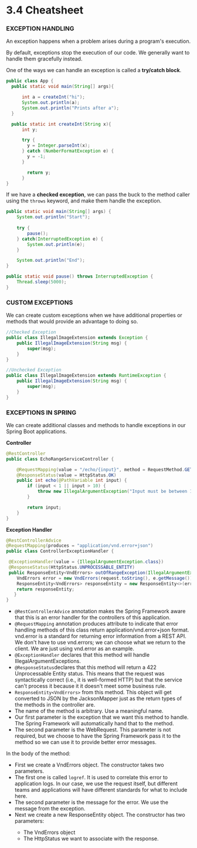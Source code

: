 # 3.4 Cheatsheet

### EXCEPTION HANDLING

An exception happens when a problem arises during a program's execution.

By default, exceptions stop the execution of our code. We generally want to handle them gracefully instead.

One of the ways we can handle an exception is called a **try/catch block**.

```java
public class App {
  public static void main(String[] args){

      int a = createInt("hi");
      System.out.println(a);
      System.out.println("Prints after a");
  }

  public static int createInt(String x){
      int y;

      try {
        y = Integer.parseInt(x);
      } catch (NumberFormatException e) {
        y = -1; 
      }

        return y;
      }
}
```

If we have a **checked exception**, we can pass the buck to the method caller using the `throws` keyword, and make them handle the exception.

```java
public static void main(String[] args) {
    System.out.println("Start");
    
    try {
        pause();
    } catch(InterruptedException e) {
        System.out.println(e);
    }

    System.out.println("End");
}

public static void pause() throws InterruptedException {
    Thread.sleep(5000);
}
```

### CUSTOM EXCEPTIONS

We can create custom exceptions when we have additional properties or methods that would provide an advantage to doing so.

```java
//Checked Exception
public class IllegalImageExtension extends Exception {
    public IllegalImageExtension(String msg) {
        super(msg);
    }
}

//Unchecked Exception
public class IllegalImageExtension extends RuntimeException {
    public IllegalImageExtension(String msg) {
        super(msg);
    }
}
```

### EXCEPTIONS IN SPRING

We can create additional classes and methods to handle exceptions in our Spring Boot applications.

**Controller**
```java
@RestController
public class EchoRangeServiceController {

    @RequestMapping(value = "/echo/{input}", method = RequestMethod.GET)
    @ResponseStatus(value = HttpStatus.OK)
    public int echo(@PathVariable int input) {
        if (input < 1 || input > 10) {
            throw new IllegalArgumentException("Input must be between 1 and 10.");
        }

        return input;
    }
}
```

**Exception Handler**
```java
@RestControllerAdvice
@RequestMapping(produces = "application/vnd.error+json")
public class ControllerExceptionHandler {

 @ExceptionHandler(value = {IllegalArgumentException.class})
 @ResponseStatus(HttpStatus.UNPROCESSABLE_ENTITY)
 public ResponseEntity<VndErrors> outOfRangeException(IllegalArgumentException e, WebRequest request) {
    VndErrors error = new VndErrors(request.toString(), e.getMessage());
    ResponseEntity<VndErrors> responseEntity = new ResponseEntity<>(error, HttpStatus.UNPROCESSABLE_ENTITY);
    return responseEntity;
   }
}
```

- `@RestControllerAdvice` annotation makes the Spring Framework aware that this is an error handler for the controllers of this application.
- `@RequestMapping` annotation produces attribute to indicate that error handling methods of this class return application/vnd.error+json format. vnd.error is a standard for returning error information from a REST API. We don't have to use vnd.errors; we can choose what we return to the client. We are just using vnd.error as an example.
- `@ExceptionHandler` declares that this method will handle IllegalArgumentExceptions.
- `@ResponseStatus`declares that this method will return a 422 Unprocessable Entity status. This means that the request was syntactically correct (i.e., it is well-formed HTTP) but that the service can't process it because it it doesn't meet some business rule.
- `ResponseEntity<VndErrors>` from this method. This object will get converted to JSON by the JacksonMapper just as the return types of the methods in the controller are.
- The name of the method is arbitrary. Use a meaningful name.
- Our first parameter is the exception that we want this method to handle. The Spring Framework will automatically hand that to the method.
- The second parameter is the WebRequest. This parameter is not required, but we choose to have the Spring Framework pass it to the method so we can use it to provide better error messages.

In the body of the method:
- First we create a VndErrors object. The constructor takes two parameters.
- The first one is called `logref`. It is used to correlate this error to application logs. In our case, we use the request itself, but different teams and applications will have different standards for what to include here.
- The second parameter is the message for the error. We use the message from the exception.
- Next we create a new ResponseEntity<VndErrors> object. The constructor has two parameters:
  - The VndErrors object
  - The HttpStatus we want to associate with the response.
  